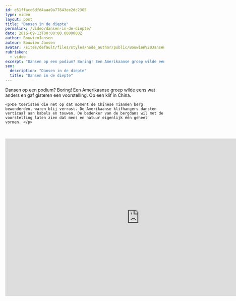 ```yaml
---
id: e51ffacc6dfd4aaa9a77643ee2dc2305
type: video
layout: post
title: "Dansen in de diepte"
permalink: /video/dansen-in-de-diepte/
date: 2016-09-13T00:00:00.0000000Z
author: BouwienJansen
auteur: Bouwien Jansen
avatar: /sites/default/files/styles/node_author/public/Bouwien%20Jansen_SELFIE_9176.jpg?itok=dcs2JKDz
rubrieken:
  - video
excerpt: "Dansen op een podium? Boring! Een Amerikaanse groep wilde eens wat anders en gaf gisteren een voorstelling. Op een klif in China.  "
seo:
  description: "Dansen in de diepte"
  title: "Dansen in de diepte"
---
```

Dansen op een podium? Boring! Een Amerikaanse groep wilde eens wat anders en gaf gisteren een voorstelling. Op een klif in China.  

    <p>De toeristen die net op dat moment de Chinese Tianmen berg bewonderden, waren blij verrast. De Amerikaanse klifhangers dansten verticaal aan kabels en touwen. De bedenker van de bergdans wil met de voorstelling laten zien dat mens en natuur eigenlijk één geheel vormen. </p>
<p><br></p>
<iframe allowfullscreen="" frameborder="0" height="500" src="https://www.youtube.com/embed/eMLIn8diXpM" width="850"></iframe>  
